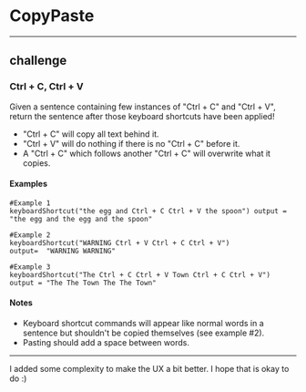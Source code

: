 # CopyPaste
---
## challenge
### Ctrl + C, Ctrl + V
Given a sentence containing few instances of "Ctrl + C" and "Ctrl + V", return the sentence after those keyboard shortcuts have been applied!
- "Ctrl + C" will copy all text behind it.
- "Ctrl + V" will do nothing if there is no "Ctrl + C" before it.
- A "Ctrl + C" which follows another "Ctrl + C" will overwrite what it copies.
#### Examples
```
#Example 1
keyboardShortcut("the egg and Ctrl + C Ctrl + V the spoon") output = "the egg and the egg and the spoon"

#Example 2
keyboardShortcut("WARNING Ctrl + V Ctrl + C Ctrl + V")
output=  "WARNING WARNING"

#Example 3
keyboardShortcut("The Ctrl + C Ctrl + V Town Ctrl + C Ctrl + V")
output = "The The Town The The Town"
```
#### Notes
- Keyboard shortcut commands will appear like normal words in a sentence but shouldn't be copied themselves (see example #2).
- Pasting should add a space between words.
---
I added some complexity to make the UX a bit better. I hope that is okay to do :)

